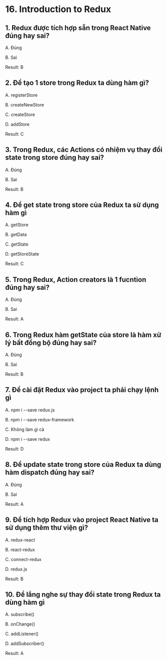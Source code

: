 # 16. Introduction to Redux

## 1. Redux được tích hợp sẵn trong React Native đúng hay sai?

A. Đúng

B. Sai

Result: B


## 2. Để tạo 1 store trong Redux ta dùng hàm gì?

A. registerStore

B. createNewStore

C. createStore

D. addStore

Result: C


## 3. Trong Redux, các Actions có nhiệm vụ thay đổi state trong store đúng hay sai?

A. Đúng

B. Sai

Result: B


## 4. Để get state trong store của Redux ta sử dụng hàm gì

A. getStore

B. getData

C. getState

D. getStoreState

Result: C


## 5. Trong Redux, Action creators là 1 fucntion đúng hay sai?

A. Đúng

B. Sai

Result: A


## 6. Trong Redux hàm getState của store là hàm xử lý bất đồng bộ đúng hay sai?

A. Đúng

B. Sai

Result: B


## 7. Để cài đặt Redux vào project ta phải chạy lệnh gì

A. npm i --save redux.js

B. npm i --save redux-framework

C. Không làm gì cả

D. npm i --save redux

Result: D


## 8. Để update state trong store của Redux ta dùng hàm dispatch đúng hay sai?

A. Đúng

B. Sai

Result: A


## 9. Để tích hợp Redux vào project React Native ta sử dụng thêm thư viện gì?

A. redux-react 
 
B. react-redux

C. connect-redux

D. redux.js

Result: B


## 10. Để lắng nghe sự thay đổi state trong Redux ta dùng hàm gì

A. subscribe()

B. onChange()

C. addListener()

D. addSubscriber()

Result: A

